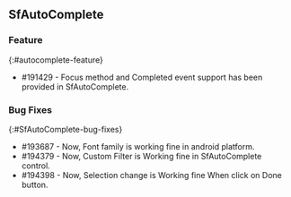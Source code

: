 ## SfAutoComplete

### Feature
{:#autocomplete-feature}

* \#191429 - Focus method and Completed event support has been provided in SfAutoComplete.

### Bug Fixes
{:#SfAutoComplete-bug-fixes} 

* \#193687 - Now, Font family is working fine in android platform.
* \#194379 - Now, Custom Filter is Working fine in SfAutoComplete control.
* \#194398 - Now, Selection change is Working fine When click on Done button.




